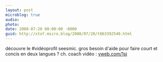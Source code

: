 ```yaml
---
layout: post
microblog: true
audio: 
photo: 
date: 2008-07-20 00:00:00 -0000
guid: http://xtof.micro.blog/2008/07/20/t863392540.html
---
```

découvre le #vidéoprofil seesmic. gros besoin d'aide pour faire court et concis en deux langues ? ch. coach vidéo : [yweb.com/1sj](http://yweb.com/1sj)
